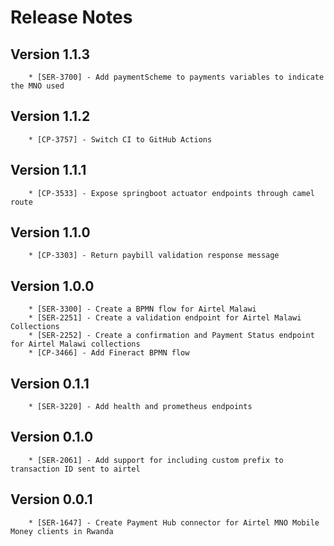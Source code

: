 # Release Notes

## Version 1.1.3

        * [SER-3700] - Add paymentScheme to payments variables to indicate the MNO used

## Version 1.1.2

        * [CP-3757] - Switch CI to GitHub Actions
## Version 1.1.1

        * [CP-3533] - Expose springboot actuator endpoints through camel route

## Version 1.1.0

        * [CP-3303] - Return paybill validation response message

## Version 1.0.0

        * [SER-3300] - Create a BPMN flow for Airtel Malawi
        * [SER-2251] - Create a validation endpoint for Airtel Malawi Collections
        * [SER-2252] - Create a confirmation and Payment Status endpoint for Airtel Malawi collections
        * [CP-3466] - Add Fineract BPMN flow

## Version 0.1.1

        * [SER-3220] - Add health and prometheus endpoints 

## Version 0.1.0

        * [SER-2061] - Add support for including custom prefix to transaction ID sent to airtel

## Version 0.0.1

        * [SER-1647] - Create Payment Hub connector for Airtel MNO Mobile Money clients in Rwanda